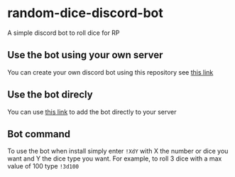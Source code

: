 # random-dice-discord-bot
A simple discord bot to roll dice for RP

## Use the bot using your own server
You can create your own discord bot using this repository see [this link](https://www.sitepoint.com/discord-bot-node-js/)

## Use the bot direcly
You can use [this link](https://discord.com/oauth2/authorize?client_id=831282098462523462&scope=bot&permissions=3072) to add the bot directly to your server

## Bot command
To use the bot when install simply enter `!XdY` with X the number or dice you want and Y the dice type you want. For example, to roll 3 dice with a max value of 100 type `!3d100`
